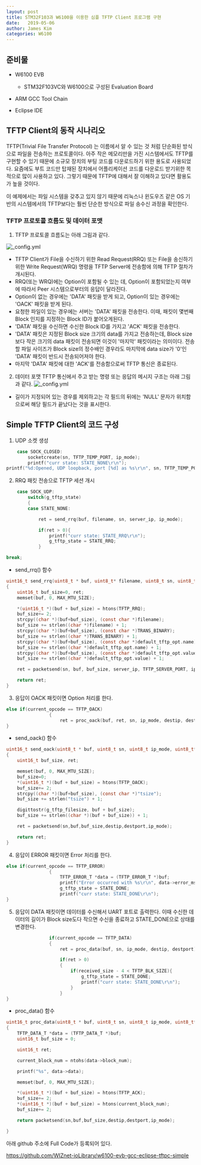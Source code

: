 ```yaml
---
layout: post
title: STM32F103과 W6100을 이용한 심플 TFTP Client 프로그램 구현 
date:   2019-05-06
author: James Kim
categories: W6100
---
```


## 준비물 ##
* W6100 EVB

  * STM32F103VC와 W6100으로 구성된 Evaluation Board 
* ARM GCC Tool Chain 
* Eclipse IDE

## TFTP Client의 동작 시나리오 ##
TFTP(Trivial File Transfer Protocol) 는 이름에서 알 수 있는 것 처럼 단순화된 방식으로 파일을 전송하는 프로토콜이다.
아주 작은 메모리만을 가진 시스템에서도 TFTP를 구현할 수 있기 때문에 소규모 장치의 부팅 코드를 다운로드하기 위한 용도로 사용되었다.
요즘에도 부트 코드만 탑재된 장치에서 어플리케이션 코드를 다운로드 받기위한 목적으로 많이 사용하고 있다. 그렇기 때문에 TFTP에 대해서 잘 이해하고 있다면 활용도가 높을 것이다.

이 예제에서는 파일 시스템을 갖추고 있지 않기 때문에 리눅스나 윈도우즈 같은 OS 기반의 시스템에서의 TFTP보다는 훨씬 단순한 방식으로 파일 송수신 과정을 확인한다.

### TFTP 프로토콜 흐름도 및 데이터 포맷 ###
1. TFTP 프로토콜 흐름도는 아래 그림과 같다.

![_config.yml](/assets/images/2019-5-6/TFTP-data-flow.png)

* TFTP Client가 File을 수신하기 위한 Read Request(RRQ) 또는 File을 송신하기 위한 Write Request(WRQ) 명령을 TFTP Server에 전송함에 의해 TFTP 절차가 개시된다.
* RRQ(또는 WRQ)에는 Option이 포함될 수 있는 데, Option이 포함되었는지 여부에 따라서 Peer 시스템으로부터의 응답이 달라진다.
* Option이 없는 경우에는 'DATA' 패킷을 받게 되고, Option이 있는 경우에는 'OACK' 패킷을 받게 된다.
* 요청한 파일이 있는 경우에는 서버는 'DATA' 패킷을 전송한다. 이때, 패킷이 몇번째 Block 인지를 지정하는 Block ID가 붙어오게된다.
* 'DATA' 패킷을 수신하면 수신한 Block ID를 가지고 'ACK' 패킷을 전송한다.
* 'DATA' 패킷은 지정된 Block size 크기의 data를 가지고 전송하는데, Block size보다 작은 크기의 data 패킷이 전송되면 이것이 '마지막' 패킷이라는 의미이다. 전송할 파일 사이즈가 Block size의 정수배인 경우라도 마지막에 data size가 '0'인 'DATA' 패킷이 반드시 전송되어져야 한다.
* 마지막 'DATA' 패킷에 대한 'ACK'를 전송함으로써 TFTP 통신은 종료된다.

2. 데이터 포맷
TFTP 통신에서 주고 받는 명령 또는 응답의 메시지 구조는 아래 그림과 같다.
![_config.yml](/assets/images/2019-5-6/message_format.PNG)
* 길이가 지정되어 있는 경우를 제외하고는 각 필드의 뒤에는 'NULL' 문자가 위치함으로써 해당 필드가 끝났다는 것을 표시한다.

## Simple TFTP Client의 코드 구성 ##
1. UDP 소켓 생성
```c
    case SOCK_CLOSED:
        socketcreate(sn, TFTP_TEMP_PORT, ip_mode);
        printf("curr state: STATE_NONE\r\n");
printf("%d:Opened, UDP loopback, port [%d] as %s\r\n", sn, TFTP_TEMP_PORT, get_mode_message(ip_mode));
```

2. RRQ 패킷 전송으로 TFTP 세션 개시
```c
    case SOCK_UDP:
        switch(g_tftp_state)
        {
        case STATE_NONE:

            ret = send_rrq(buf, filename, sn, server_ip, ip_mode);

            if(ret > 0){
                printf("curr state: STATE_RRQ\r\n");
                g_tftp_state = STATE_RRQ;
            }

break;
```
* send_rrq() 함수
```c
uint16_t send_rrq(uint8_t * buf, uint8_t* filename, uint8_t sn, uint8_t* server_ip, uint8_t ip_mode)
{
    uint16_t buf_size=0, ret;
    memset(buf, 0, MAX_MTU_SIZE);

    *(uint16_t *)(buf + buf_size) = htons(TFTP_RRQ);
    buf_size+= 2;
    strcpy((char *)(buf+buf_size), (const char *)filename);
    buf_size += strlen((char *)filename) + 1;
    strcpy((char *)(buf+buf_size), (const char *)TRANS_BINARY);
    buf_size += strlen((char *)TRANS_BINARY) + 1;
    strcpy((char *)(buf+buf_size), (const char *)default_tftp_opt.name);
    buf_size += strlen((char *)default_tftp_opt.name) + 1;
    strcpy((char *)(buf+buf_size), (const char *)default_tftp_opt.value);
    buf_size += strlen((char *)default_tftp_opt.value) + 1;

    ret = packetsend(sn, buf, buf_size, server_ip, TFTP_SERVER_PORT, ip_mode);

    return ret;
}
```

3. 응답이 OACK 패킷이면 Option 처리를 한다.
```c
else if(current_opcode == TFTP_OACK)
                {
                    ret = proc_oack(buf, ret, sn, ip_mode, destip, destport);
}
```
* send_oack() 함수
```c
uint16_t send_oack(uint8_t * buf, uint8_t sn, uint8_t ip_mode, uint8_t* destip, uint16_t destport)
{
    uint16_t buf_size, ret;

    memset(buf, 0, MAX_MTU_SIZE);
    buf_size=0;
    *(uint16_t *)(buf + buf_size) = htons(TFTP_OACK);
    buf_size+= 2;
    strcpy((char *)(buf+buf_size), (const char *)"tsize");
    buf_size += strlen("tsize") + 1;

    digittostr(g_tftp_filesize, buf + buf_size);
    buf_size += strlen((char *)(buf + buf_size)) + 1;

    ret = packetsend(sn,buf,buf_size,destip,destport,ip_mode);

    return ret;
}
```

4. 응답이 ERROR 패킷이면 Error 처리를 한다.
```c
else if(current_opcode == TFTP_ERROR)
                {
                    TFTP_ERROR_T *data = (TFTP_ERROR_T *)buf;
                    printf("Error occurred with %s\r\n", data->error_msg);
                    g_tftp_state = STATE_DONE;
                    printf("curr state: STATE_DONE\r\n");
}
```

5. 응답이 DATA 패킷이면 데이터를 수신해서 UART 포트로 출력한다. 이때 수신한 데이터의 길이가 Block size도다 작으면 수신을 종료하고 STATE_DONE으로 상태를 변경한다.
```c
                if(current_opcode == TFTP_DATA)
                {
                    ret = proc_data(buf, sn, ip_mode, destip, destport);

                    if(ret > 0)
                    {
                        if(received_size - 4 < TFTP_BLK_SIZE){
                            g_tftp_state = STATE_DONE;
                            printf("curr state: STATE_DONE\r\n");
                        }
                    }
}
```

* proc_data() 함수
```c
uint16_t proc_data(uint8_t * buf, uint8_t sn, uint8_t ip_mode, uint8_t* destip, uint16_t destport)
{
    TFTP_DATA_T *data = (TFTP_DATA_T *)buf;
    uint16_t buf_size = 0;

    uint16_t ret;

    current_block_num = ntohs(data->block_num);

    printf("%s", data->data);

    memset(buf, 0, MAX_MTU_SIZE);

    *(uint16_t *)(buf + buf_size) = htons(TFTP_ACK);
    buf_size+= 2;
    *(uint16_t *)(buf + buf_size) = htons(current_block_num);
    buf_size+= 2;

    return packetsend(sn,buf,buf_size,destip,destport,ip_mode);

}
```


아래 github 주소에 Full Code가 등록되어 있다.

https://github.com/WIZnet-ioLibrary/w6100-evb-gcc-eclipse-tftpc-simple